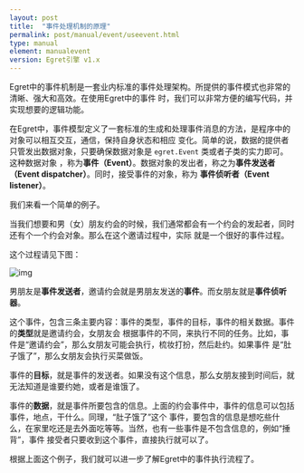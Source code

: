 ```yaml
---
layout: post
title:  "事件处理机制的原理"
permalink: post/manual/event/useevent.html
type: manual
element: manualevent
version: Egret引擎 v1.x
---
```


Egret中的事件机制是一套业内标准的事件处理架构。所提供的事件模式也非常的清晰、强大和高效。在使用Egret中的事件
时，我们可以非常方便的编写代码，并实现想要的逻辑功能。

在Egret中，事件模型定义了一套标准的生成和处理事件消息的方法，是程序中的对象可以相互交互，通信，保持自身状态和相应
变化。简单的说，数据的提供者只管发出数据对象，只要确保数据对象是 `egret.Event` 类或者子类的实力即可。这种数据对象
，称为**事件（Event）**。数据对象的发出者，称之为**事件发送者（Event dispatcher）**。同时，接受事件的对象，称为
**事件侦听者（Event listener）**。

我们来看一个简单的例子。

当我们想要和男（女）朋友约会的时候，我们通常都会有一个约会的发起者，同时还有个一个约会对象。那么在这个邀请过程中，实际
就是一个很好的事件过程。

这个过程请见下图：

![img]({{site.baseurl}}/assets/img/useevent1.png)

男朋友是**事件发送者**，邀请约会就是男朋友发送的**事件**。而女朋友就是**事件侦听器**。

这个事件，包含三条主要内容：事件的类型，事件的目标，事件的相关数据。事件的**类型**就是邀请约会，女朋友会
根据事件的不同，来执行不同的任务。比如，事件是“邀请约会”，那么女朋友可能会执行，梳妆打扮，然后赴约。如果事件
是“肚子饿了”，那么女朋友会执行买菜做饭。

事件的**目标**，就是事件的发送者。如果没有这个信息，那么女朋友接到时间后，就无法知道是谁要约她，或者是谁饿了。

事件的**数据**，就是事件所要包含的信息。上面的约会事件中，事件的信息可以包括事件，地点，干什么。同理，“肚子饿了”这个
事件，要包含的信息是想吃些什么，在家里吃还是去外面吃等等。当然，也有一些事件是不包含信息的，例如“捶背”，事件
接受者只要收到这个事件，直接执行就可以了。

根据上面这个例子，我们就可以进一步了解Egret中的事件执行流程了。